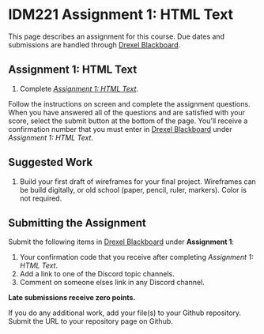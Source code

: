 # IDM221 Assignment 1: HTML Text

This page describes an assignment for this course. Due dates and submissions are handled through [Drexel Blackboard](https://learn.dcollege.net/).

## Assignment 1: HTML Text

1. Complete [_Assignment 1: HTML Text_](https://idm-hw.netlify.com/).

Follow the instructions on screen and complete the assignment questions. When you have answered all of the questions and are satisfied with your score, select the submit button at the bottom of the page. You'll receive a confirmation number that you must enter in [Drexel Blackboard](https://learn.dcollege.net/) under _Assignment 1: HTML Text_.

## Suggested Work

1. Build your first draft of wireframes for your final project. Wireframes can be build digitally, or old school (paper, pencil, ruler, markers). Color is not required.

## Submitting the Assignment

Submit the following items in [Drexel Blackboard](https://learn.dcollege.net/) under **Assignment 1**:

1. Your confirmation code that you receive after completing _Assignment 1: HTML Text_.
1. Add a link to one of the Discord topic channels.
1. Comment on someone elses link in any Discord channel.

**Late submissions receive zero points.**

If you do any additional work, add your file(s) to your Github repository. Submit the URL to your repository page on Github.
